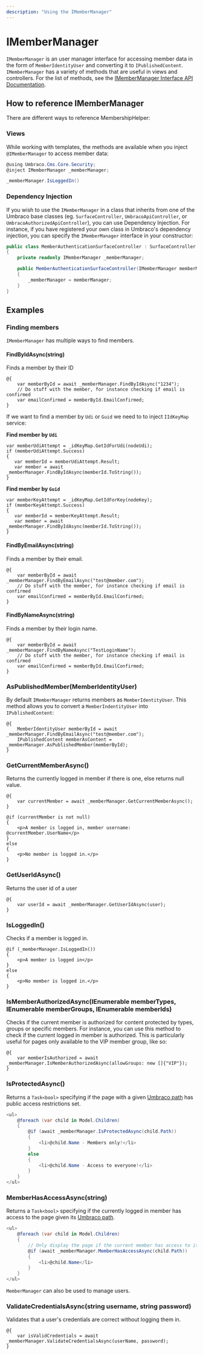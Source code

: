 ```yaml
---
description: "Using the IMemberManager"
---
```


# IMemberManager

`IMemberManager` is an user manager interface for accessing member data in the form of `MemberIdentityUser` and converting it to `IPublishedContent`. `IMemberManager` has a variety of methods that are useful in views and controllers. For the list of methods, see the [IMemberManager Interface API Documentation](https://apidocs.umbraco.com/v13/csharp/api/Umbraco.Cms.Core.Security.IMemberManager.html#methods).

## How to reference IMemberManager

There are different ways to reference MembershipHelper:

### Views

While working with templates, the methods are available when you inject `@IMemberManager` to access member data:

```csharp
@using Umbraco.Cms.Core.Security;
@inject IMemberManager _memberManager;

_memberManager.IsLoggedIn()
```

### Dependency Injection

If you wish to use the `IMemberManager` in a class that inherits from one of the Umbraco base classes (eg. `SurfaceController`, `UmbracoApiController`, or `UmbracoAuthorizedApiController`), you can use Dependency Injection. For instance, if you have registered your own class in Umbraco's dependency injection, you can specify the `IMemberManager` interface in your constructor:

```csharp
public class MemberAuthenticationSurfaceController : SurfaceController
{
    private readonly IMemberManager _memberManager;

    public MemberAuthenticationSurfaceController(IMemberManager memberManager)
    {
        _memberManager = memberManager;
    }
}
```

## Examples

### Finding members

`IMemberManager` has multiple ways to find members.

#### FindByIdAsync(string)

Finds a member by their ID

```
@{
    var memberById = await _memberManager.FindByIdAsync("1234");
    // Do stuff with the member, for instance checking if email is confirmed
    var emailConfirmed = memberById.EmailConfirmed;
}
```

If we want to find a member by `Udi` or `Guid` we need to to inject `IIdKeyMap` service:

**Find member by `Udi`**

```
var memberUdiAttempt = _idKeyMap.GetIdForUdi(nodeUdi);
if (memberUdiAttempt.Success)
{
   var memberId = memberUdiAttempt.Result;
   var member = await _memberManager.FindByIdAsync(memberId.ToString());
}
```

**Find member by `Guid`**

```
var memberKeyAttempt = _idKeyMap.GetIdForKey(nodeKey);
if (memberKeyAttempt.Success)
{
   var memberId = memberKeyAttempt.Result;
   var member = await _memberManager.FindByIdAsync(memberId.ToString());
}
```

#### FindByEmailAsync(string)

Finds a member by their email.

```
@{
    var memberById = await _memberManager.FindByEmailAsync("test@member.com");
    // Do stuff with the member, for instance checking if email is confirmed
    var emailConfirmed = memberById.EmailConfirmed;
}
```

#### FindByNameAsync(string)

Finds a member by their login name.

```
@{
    var memberById = await _memberManager.FindByNameAsync("TestLoginName");
    // Do stuff with the member, for instance checking if email is confirmed
    var emailConfirmed = memberById.EmailConfirmed;
}
```

### AsPublishedMember(MemberIdentityUser)

By default `IMemberManager` returns members as `MemberIdentityUser`. This method allows you to convert a `MemberIndentityUser` into `IPublishedContent`:

```
@{
    MemberIdentityUser memberById = await _memberManager.FindByEmailAsync("test@member.com");
    IPublishedContent memberAsContent = _memberManager.AsPublishedMember(memberById);
}
```

### GetCurrentMemberAsync()

Returns the currently logged in member if there is one, else returns null value.

```
@{
    var currentMember = await _memberManager.GetCurrentMemberAsync();
}

@if (currentMember is not null)
{
    <p>A member is logged in, member username: @currentMember.UserName</p>
}
else
{
    <p>No member is logged in.</p>
}
```

### GetUserIdAsync()

Returns the user id of a user

```
@{
	var userId = await _memberManager.GetUserIdAsync(user);
}
```

### IsLoggedIn()

Checks if a member is logged in.

```
@if (_memberManager.IsLoggedIn())
{
    <p>A member is logged in</p>
}
else
{
    <p>No member is logged in.</p>
}
```

### IsMemberAuthorizedAsync(IEnumerable memberTypes, IEnumerable memberGroups, IEnumerable memberIds)

Checks if the current member is authorized for content protected by types, groups or specific members. For instance, you can use this method to check if the current logged in member is authorized. This is particularly useful for pages only available to the VIP member group, like so:

```
@{
    var memberIsAuthorized = await _memberManager.IsMemberAuthorizedAsync(allowGroups: new []{"VIP"});
}
```

### IsProtectedAsync()

Returns a `Task<bool>` specifying if the page with a given [Umbraco path](ipublishedcontent/properties.md#path) has public access restrictions set.

```csharp
<ul>
    @foreach (var child in Model.Children)
    {
        @if (await _memberManager.IsProtectedAsync(child.Path))
        {
            <li>@child.Name - Members only!</li>
        }
        else
        {
            <li>@child.Name - Access to everyone!</li>
        }
    }
</ul>
```

### MemberHasAccessAsync(string)

Returns a `Task<bool>` specifying if the currently logged in member has access to the page given its [Umbraco path](ipublishedcontent/properties.md#path).

```csharp
<ul>
    @foreach (var child in Model.Children)
    {
        // Only display the page if the current member has access to it.
        @if (await _memberManager.MemberHasAccessAsync(child.Path))
        {
            <li>@child.Name</li>
        }
    }
</ul>
```

`MemberManager` can also be used to manage users.

### ValidateCredentialsAsync(string username, string password)

Validates that a user's credentials are correct without logging them in.

```
@{
	var isValidCredentials = await _memberManager.ValidateCredentialsAsync(userName, password);
}
```
